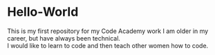 # Hello-World
This is my first repository for my Code Academy work
I am older in my career, but have always been technical.  
I would like to learn to code and then teach other women how to code.

